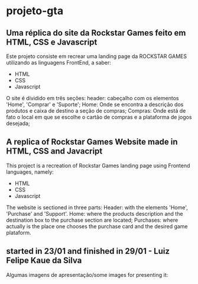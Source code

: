 # projeto-gta 

## Uma réplica do site da Rockstar Games feito em HTML, CSS e Javascript

Este projeto consiste em recrear uma landing page da ROCKSTAR GAMES utilizando as linguagens FrontEnd, a saber:
- HTML
- CSS
- Javascript

O site é dividido em três seções:
header: cabeçalho com os elementos 'Home', 'Comprar' e 'Suporte';
Home: Onde se encontra a descrição dos produtos e caixa de destino a seção de compras;
Compras: Onde está de fato o local em que se escolhe o cartão de compras e a plataforma de jogos desejada;

## A replica of Rockstar Games Website made in HTML, CSS and Javacript

This project is a recreation of Rockstar Games landing page using Frontend languages, namely:
- HTML
- CSS
- Javascript

The website is sectioned in three parts:
Header: with the elements 'Home', 'Purchase' and 'Support'.
Home: where the products description and the destination box to the purchase section are located;
Purchases: where actually is the place one chooses the purchase card and the desired game plataform. 

## started in 23/01 and finished in 29/01 - Luiz Felipe Kaue da Silva

Algumas imagens de apresentação/some images for presenting it:




